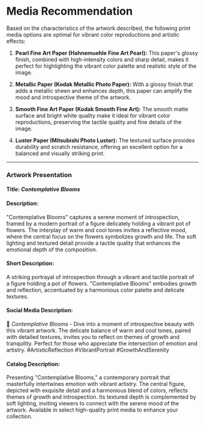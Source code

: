 # Media Recommendation

Based on the characteristics of the artwork described, the following print media options are optimal for vibrant color reproductions and artistic effects:

1. **Pearl Fine Art Paper (Hahnemuehle Fine Art Pearl):** This paper's glossy finish, combined with high-intensity colors and sharp detail, makes it perfect for highlighting the vibrant color palette and realistic style of the image.

2. **Metallic Paper (Kodak Metallic Photo Paper):** With a glossy finish that adds a metallic sheen and enhances depth, this paper can amplify the mood and introspective theme of the artwork.

3. **Smooth Fine Art Paper (Kodak Smooth Fine Art):** The smooth matte surface and bright white quality make it ideal for vibrant color reproductions, preserving the tactile quality and fine details of the image.

4. **Luster Paper (Mitsubishi Photo Luster):** The textured surface provides durability and scratch resistance, offering an excellent option for a balanced and visually striking print.

---

### Artwork Presentation

#### Title: *Contemplative Blooms*

#### Description:
"Contemplative Blooms" captures a serene moment of introspection, framed by a modern portrait of a figure delicately holding a vibrant pot of flowers. The interplay of warm and cool tones invites a reflective mood, where the central focus on the flowers symbolizes growth and life. The soft lighting and textured detail provide a tactile quality that enhances the emotional depth of the composition. 

#### Short Description:
A striking portrayal of introspection through a vibrant and tactile portrait of a figure holding a pot of flowers. "Contemplative Blooms" embodies growth and reflection, accentuated by a harmonious color palette and delicate textures.

#### Social Media Description:
🌺 *Contemplative Blooms* - Dive into a moment of introspective beauty with this vibrant artwork. The delicate balance of warm and cool tones, paired with detailed textures, invites you to reflect on themes of growth and tranquility. Perfect for those who appreciate the intersection of emotion and artistry. #ArtisticReflection #VibrantPortrait #GrowthAndSerenity

#### Catalog Description:
Presenting "Contemplative Blooms," a contemporary portrait that masterfully intertwines emotion with vibrant artistry. The central figure, depicted with exquisite detail and a harmonious blend of colors, reflects themes of growth and introspection. Its textured depth is complemented by soft lighting, inviting viewers to connect with the serene mood of the artwork. Available in select high-quality print media to enhance your collection.

